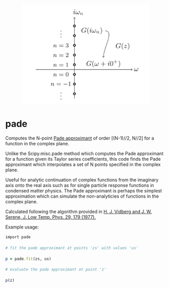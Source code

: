 <h1 align="center">
  <img src="padefig.png" width="400px" alt="pade">
</h1>

# pade
Computes the N-point [Pade approximant](https://en.wikipedia.org/wiki/Pad%C3%A9_approximant) of order [(N-1)//2, N//2] for a function in the complex plane.

Unlike the Scipy.misc.pade method which computes the Pade approximant for a function given its Taylor series coefficients, this code finds the Pade approximant which interpolates a set of N points specified in the complex plane.

Useful for analytic continuation of complex functions from the imaginary axis onto the real axis such as for single particle response functions in condensed matter physics. The Pade approximant is perhaps the simplest approximation which can simulate the non-analyticies of functions in the complex plane.

Calculated following the algorithm provided in [H. J. Vidberg and J. W. Serene, J. Low Temp. Phys. 29,
179 (1977).](https://link.springer.com/article/10.1007%2FBF00655090)

Example usage:
```ruby
import pade

# fit the pade approximant at points 'zs' with values 'us'

p = pade.fit(zs, us)    

# evaluate the pade approximant at point 'z'

p(z)
```
